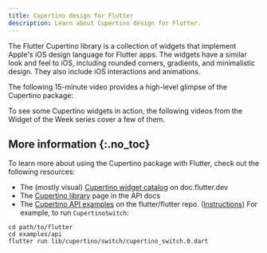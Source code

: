 ```yaml
---
title: Cupertino design for Flutter
description: Learn about Cupertino design for Flutter.
---
```


The Flutter Cupertino library is a collection
of widgets that implement Apple's iOS design language
for Flutter apps. The widgets have a similar look
and feel to iOS, including rounded corners, gradients,
and minimalistic design.
They also include iOS interactions and animations.

The following 15-minute video provides a high-level
glimpse of the Cupertino package:

<YouTubeEmbed id="3PdUaidHc-E" title="Flutter's Cupertino Package"></YouTubeEmbed>

To see some Cupertino widgets in action, the following videos from the
Widget of the Week series cover a few of them.

<div class="card-grid">
  <div class="card wrapped-card outlined-card">
    <div class="card-content">
      <YouTubeEmbed id="D0xwcz2IqAY" title="CupertinoRadio (Widget of the Week)"></YouTubeEmbed>
    </div>
  </div>
  <div class="card wrapped-card outlined-card">
    <div class="card-content">
      <YouTubeEmbed id="5H-WvH5O29I" title="CupertinoSheetRoute (Widget of the Week)"></YouTubeEmbed>
    </div>
  </div>
  <div class="card wrapped-card outlined-card">
    <div class="card-content">
      <YouTubeEmbed id="esnBf6V4C34" title="CupertinoSlidingSegmentedControl (Widget of the Week)"></YouTubeEmbed>
    </div>
  </div>
  <div class="card wrapped-card outlined-card">
    <div class="card-content">
      <YouTubeEmbed id="ua54JU7k1Us" title="CupertinoCheckbox (Widget of the Week)"></YouTubeEmbed>
    </div>
  </div>
  <div class="card wrapped-card outlined-card">
    <div class="card-content">
      <YouTubeEmbed id="24tg_N4sdMQ" title="CupertinoSwitch (Widget of the Week)"></YouTubeEmbed>
    </div>
  </div>
</div>

## More information {:.no_toc}

To learn more about using the Cupertino
package with Flutter,
check out the following resources:

* The (mostly visual) [Cupertino widget catalog][]
  on doc.flutter.dev
* The [Cupertino library][] page in the API docs
* The [Cupertino API examples][] on the flutter/flutter
  repo. ([Instructions][]) For example,
  to run `CupertinoSwitch`:

```console
cd path/to/flutter
cd examples/api
flutter run lib/cupertino/switch/cupertino_switch.0.dart
```

[Cupertino API examples]: {{site.github}}/flutter/flutter/tree/main/examples/api/lib/cupertino
[Cupertino library]: {{site.api}}/flutter/cupertino/cupertino-library.html
[Cupertino widget catalog]: /ui/widgets/cupertino
[Instructions]: {{site.github}}/flutter/flutter/tree/main/examples/api#api-example-code
